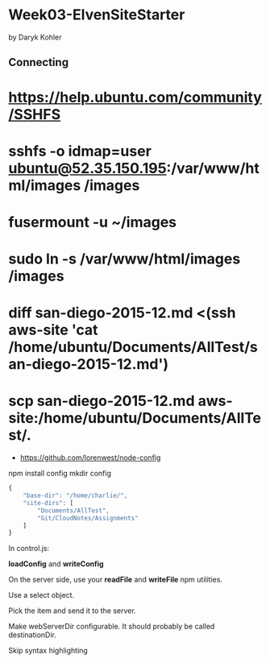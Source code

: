 # Week03-ElvenSiteStarter
by Daryk Kohler


## Connecting

# https://help.ubuntu.com/community/SSHFS
# sshfs -o idmap=user ubuntu@52.35.150.195:/var/www/html/images /images
# fusermount -u ~/images
# sudo ln -s /var/www/html/images /images


# diff san-diego-2015-12.md <(ssh aws-site 'cat /home/ubuntu/Documents/AllTest/san-diego-2015-12.md')
# scp san-diego-2015-12.md aws-site:/home/ubuntu/Documents/AllTest/.


- <https://github.com/lorenwest/node-config>

npm install config
mkdir config

```javascript
{
    "base-dir": "/home/charlie/",
    "site-dirs": [
        "Documents/AllTest",
        "Git/CloudNotes/Assignments"
    ]
}
```

In control.js:

**loadConfig** and **writeConfig**

On the server side, use your **readFile** and **writeFile** npm utilities.

Use a select object.

Pick the item and send it to the server.

Make webServerDir configurable. It should probably be called destinationDir.

Skip syntax highlighting

